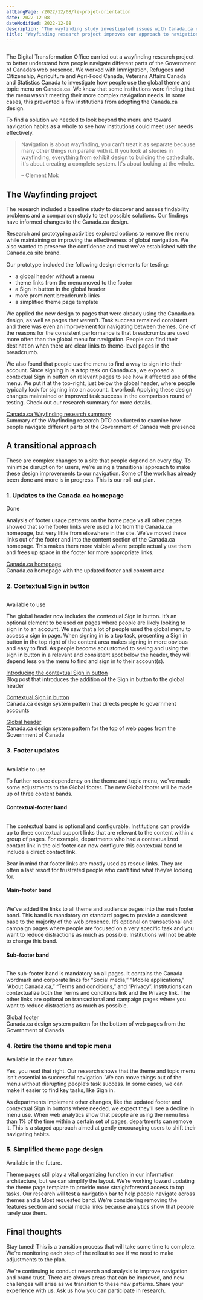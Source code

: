 ```yaml
---
altLangPage: /2022/12/08/le-projet-orientation
date: 2022-12-08
dateModified: 2022-12-08
description: "The wayfinding study investigated issues with Canada.ca navigation and informed changes to improve navigation and simplify the adoption of the Canada.ca design."
title: "Wayfinding research project improves our approach to navigation on Canada.ca"
---
```

<div class="row">
  <div class="col-md-8"><img src="/en/images/thumbs/2022-12-08.png" class="img-responsive" alt="" /> </div>
</div>
<p class="mrgn-tp-lg">The Digital Transformation Office carried out a wayfinding research project to better understand how people navigate different parts of the Government of Canada’s web presence.  We worked with Immigration, Refugees and Citizenship, Agriculture and Agri-Food Canada, Veterans Affairs Canada and Statistics Canada to investigate how people use the global theme and topic menu on Canada.ca. We knew that some institutions were finding that the menu wasn’t meeting their more complex navigation needs.  In some cases, this prevented a few institutions from adopting the Canada.ca design.</p>
<p>To find a solution we needed to look beyond the menu and toward navigation habits as a whole to see how institutions could meet user needs effectively.</p>
<div class="row">
  <div class="col-md-8 mrgn-tp-lg">
    <blockquote class="mrgn-tp-lg">
      <p>Navigation is about wayfinding, you can't treat it as separate because many other things run parallel with it. If you look at studies in wayfinding, everything from exhibit design to building the cathedrals, it's about creating a complete system. It's about looking at the whole.</p>
      <p>– Clement Mok</p>
    </blockquote>
  </div>
</div>
<h2>The Wayfinding project</h2>
<p>The research included a baseline study to discover and assess findability problems and a comparison study to test possible solutions. Our findings have informed changes to the Canada.ca design.</p>
<p>Research and prototyping activities explored options to remove the menu while maintaining or improving the effectiveness of global navigation. We also wanted to preserve the confidence and trust we’ve established with the Canada.ca site brand.</p>
<p>Our prototype included the following design elements for testing:</p>
<ul>
  <li>a global header without a menu</li>
  <li>theme links from the menu moved to the footer</li>
  <li>a Sign in button in the global header</li>
  <li>more prominent breadcrumb links</li>
  <li>a simplified theme page template</li>
</ul>
<p>We applied the new design to pages that were already using the Canada.ca design, as well as pages that weren't. Task success remained consistent and there was even an improvement for navigating between themes. One of the reasons for the consistent performance is that breadcrumbs are used more often than the global menu for navigation. People can find their destination when there are clear links to theme-level pages in the breadcrumb.</p>
<p>We also found that people use the menu to find a way to sign into their account. Since signing in is a top task on Canada.ca, we exposed a contextual Sign in button on relevant pages to see how it affected use of the menu. We put it at the top-right, just below the global header, where people typically look for signing into an account. It worked. Applying these design changes maintained or improved task success in the comparison round of testing.  Check out our research summary for more details.</p>
<div class="row">
  <div class="col-md-8 mrgn-tp-lg mrgn-bttm-lg">
    <div class="well small">
      <p><a href="#">Canada.ca Wayfinding research summary</a><br />
        Summary of the Wayfinding research DTO conducted to examine how people navigate different parts of the Government of Canada web presence</p>
    </div>
  </div>
</div>
<div class="clearfix"></div>
<h2 class="mrgn-tp-lg">A transitional approach</h2>
<p>These are complex changes to a site that people depend on every day.  To minimize disruption for users, we’re using a transitional approach to make these design improvements to our navigation. Some of the work has already been done and more is in progress. This is our roll-out plan.</p>
<h3>1. Updates to the Canada.ca homepage</h3>
<p><span class="fas fa-check text-success mrgn-rght-sm"></span> Done</p>
<p>Analysis of footer usage patterns on the home page vs all other pages showed that some footer links were used a lot from the Canada.ca homepage, but very little from elsewhere in the site. We’ve moved these links out of the footer and into the content section of the Canada.ca homepage. This makes them more visible where people actually use them and frees up space in the footer for more appropriate links.</p>
<div class="row">
  <div class="col-md-8 mrgn-tp-lg mrgn-bttm-lg">
    <div class="well small">
      <p><a href="https://www.canada.ca/en.html">Canada.ca homepage</a><br />
        Canada.ca homepage with the updated footer and content area</p>
    </div>
  </div>
</div>
<h3 class="mrgn-tp-lg">2. Contextual Sign in button</h3>
<div class="row">
  <div class="col-md-8 mrgn-tp-md mrgn-bttm-md"><img src="/en/images/wayfaring-sign-in-desktop-01-en.png" class="img-responsive" alt="" /></div>
</div>
<p><span class="fas fa-check text-success mrgn-rght-sm"></span> Available to use</p>
<p>The global header now includes the contextual Sign in button. It’s an optional element to be used on pages where people are likely looking to sign in to an account. We saw that a lot of people used the global menu to access a sign in page. When signing in is a top task, presenting a Sign in button in the top right of the content area makes signing in more obvious and easy to find. As people become accustomed to seeing and using the sign in button in a relevant and consistent spot below the header, they will depend less on the menu to find and sign in to their account(s).</p>
<div class="row">
  <div class="col-md-8 mrgn-tp-lg mrgn-bttm-lg">
    <div class="well small">
      <p><a href="https://blog.canada.ca/2022/09/23/introducing-contextual-sign-in-button">Introducing the contextual Sign in button</a><br />
        Blog post that introduces the addition of the Sign in button to the global header</p>
      <p><a href="https://design.canada.ca/common-design-patterns/contextual-signin.html">Contextual Sign in button</a><br />
        Canada.ca design system pattern that directs people to government accounts</p>
      <p><a href="https://design.canada.ca/common-design-patterns/global-header.html">Global header</a><br />
        Canada.ca design system pattern for the top of web pages from the Government of Canada</p>
    </div>
  </div>
</div>
<h3 class="mrgn-tp-lg">3. Footer updates</h3>
<div class="row">
  <div class="col-md-8 mrgn-tp-md mrgn-bttm-md"><img src="/en/images/wayfinding-footer-01-en.png" class="img-responsive" alt="" /></div>
</div>
<p><span class="fas fa-check text-success mrgn-rght-sm"></span> Available to use</p>
<p>To further reduce dependency on the theme and topic menu, we’ve made some adjustments to the Global footer. The new Global footer will be made up of three content bands.</p>
<h4>Contextual-footer band</h4>
<div class="row">
  <div class="col-md-8 mrgn-tp-md mrgn-bttm-md"><img src="/en/images/wayfinding-footer-contextual-01-en.png" class="img-responsive" alt="" /></div>
</div>
<p>The contextual band is optional and configurable. Institutions can provide up to three contextual support links that are relevant to the content within a group of pages. For example, departments who had a contextualized contact link in the old footer can now configure this contextual band to include a direct contact link.</p>
<p>Bear in mind that footer links are mostly used as rescue links. They are often a last resort for frustrated people who can’t find what they’re looking for.</p>
<h4>Main-footer band</h4>
<div class="row">
  <div class="col-md-8 mrgn-tp-md mrgn-bttm-md"><img src="/en/images/wayfinding-footer-main-01-en.png" class="img-responsive" alt="" /></div>
</div>
<p>We’ve added the links to all theme and audience pages into the main footer band. This band is mandatory on standard pages to provide a consistent base to the majority of the web presence. It’s optional on transactional and campaign pages where people are focused on a very specific task and you want to reduce distractions as much as possible. Institutions will not be able to  change this band.</p>
<h4>Sub-footer band</h4>
<div class="row">
  <div class="col-md-8 mrgn-tp-md mrgn-bttm-md"><img src="/en/images/wayfinding-footer-sub-01-en.png" class="img-responsive" alt="" /></div>
</div>
<p>The sub-footer band is mandatory on all pages. It contains the Canada wordmark and corporate links for “Social media,” “Mobile applications,” “About Canada.ca,” “Terms and conditions,” and “Privacy”. Institutions can contextualize both the Terms and conditions link and the Privacy link. The other links are optional on transactional and campaign pages where you want to reduce distractions as much as possible. </p>
<div class="row">
  <div class="col-md-8 mrgn-tp-lg mrgn-bttm-lg">
    <div class="well small"> 
      <!--<p><strong>An introduction to the global site footer (Coming soon)</strong><br>
 A blog that introduces updates to the global footer.</p>-->
      <p><a href="https://design.canada.ca/common-design-patterns/site-footer.html">Global footer</a><br />
        Canada.ca design system pattern for the bottom of web pages from the Government of Canada</p>
    </div>
  </div>
</div>
<h3 class="mrgn-tp-lg">4. Retire the theme and topic menu</h3>
<p><span class="fas fa-circle text-warning mrgn-rght-sm"></span> Available in the near future.</p>
<p>Yes, you read that right. Our research shows that the theme and topic menu isn’t essential to successful navigation. We can move things out of the menu without disrupting people’s task success.  In some cases, we can make it easier to find key tasks, like Sign in.</p>
<p>As departments implement other changes, like the updated footer and contextual Sign in buttons where needed, we expect they'll see a decline in menu use. When web analytics show that people are using the menu less than 1% of the time within a certain set of pages, departments can remove it. This is a staged approach aimed at gently encouraging users to shift their navigating habits.</p>
<h3 class="mrgn-tp-lg">5. Simplified theme page design</h3>
<p><span class="fas fa-circle text-warning mrgn-rght-sm"></span> Available in the future.</p>
<p>Theme pages still play a vital organizing function in our information architecture, but we can simplify the layout. We’re working toward updating the theme page template to provide more straightforward access to top tasks.  Our research will test a navigation bar to help people navigate across themes and a Most requested band. We’re considering removing the features section and social media links because analytics show that people rarely use them.</p>
<h2>Final thoughts</h2>
<p>Stay tuned! This is a transition process that will take some time to complete. We’re monitoring each step of the rollout to see if we need to make adjustments to the plan.</p>
<p>We’re continuing to conduct research and analysis to improve navigation and brand trust. There are always areas that can be improved, and new challenges will arise as we transition to these new patterns. Share your experience with us. Ask us how you can participate in research.</p>
